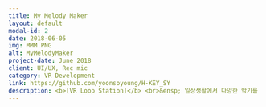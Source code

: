 ```yaml
---
title: My Melody Maker
layout: default
modal-id: 2
date: 2018-06-05
img: MMM.PNG
alt: MyMelodyMaker
project-date: June 2018
client: UI/UX, Rec mic
category: VR Development
link: https://github.com/yoonsoyoung/H-KEY_SY
description: <b>[VR Loop Station]</b> <br>&ensp; 일상생활에서 다양한 악기를 직접 접할 기회는 많지 않다. 유명한 음악도구 중 하나인 Loop station은 그 가격이 부담될 뿐만 아니라 화음을 쌓기 위한 악기를 모두 준비되어 있어야 한다는 점에서 시도하기 어렵다. 이때, VR의 장점을 접목하여 경제적, 현실적 부담없이 Loop station을 체험 할 수 있고자 했다. <br>&ensp; Unity 엔진과 VIVE HMD, Controller를 사용하여 개발했다. 가상의 방 안에서 악기를 선택하면 Controller를 통해 연주한다. 시범적으로 기타, 피아노, 드럼, 목소리를 연주하고 녹음할 수 있다. 각각의 악기를 연주하면서 생긴 멜로디는 Unity 'RARE' Asset을 이용한 녹음기에 저장이 되고, 한 번에 실행하여 들을 수 있다. <br>&ensp; 개인이 각 악기를 모두 구매하려면 매우 비싸지만, 'M.M.M'은 하나의 어플리케이션 구매로 시뮬레이션을 할 수 있어 합리적이다. 나아가 교육적인 방면에서 음악적 지식과 창의성을 높이고 음악적 견해를 넓힐 수 있을 것이다. 또한 악기 회사들과 협약하여 일부 악기나 리듬을 제공하면 사용자는 실제 구매 전 소리를 들어볼 수 있는 도움을 줄 수 있다.
---
```

